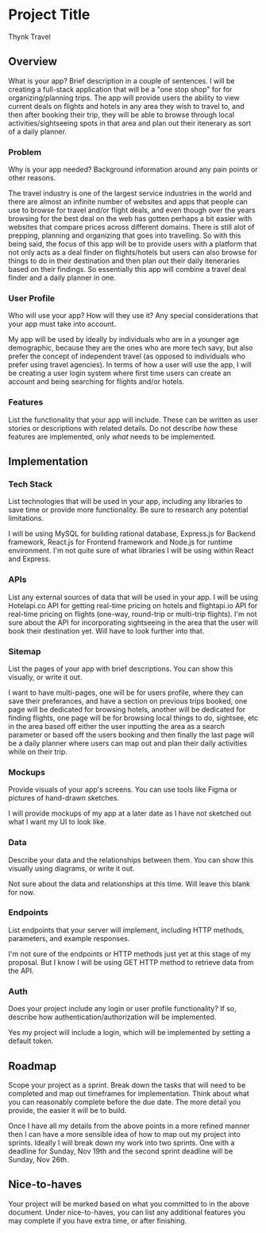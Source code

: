 # Project Title
Thynk Travel 

## Overview
What is your app? Brief description in a couple of sentences.
I will be creating a full-stack application that will be a "one stop shop" for for organizing/planning trips. The app will provide users the ability to view current deals on flights and hotels in any area they wish to travel to, and then after booking their trip, they will be able to browse through local activities/sightseeing spots in that area and plan out their itenerary as sort of a daily planner. 

### Problem
Why is your app needed? Background information around any pain points or other reasons.

The travel industry is one of the largest service industries in the world and there are almost an infinite number of websites and apps that people can use to browse for travel and/or flight deals, and even though over the years browsing for the best deal on the web has gotten perhaps a bit easier with websites that compare prices across different domains. There is still alot of prepping, planning and organizing that goes into travelling. So with this being said, the focus of this app will be to provide users with a platform that not only acts as a deal finder on flights/hotels but users can also browse for things to do in their destination and then plan out their daily iteneraries based on their findings. So essentially this app will combine a travel deal finder and a daily planner in one. 

### User Profile
Who will use your app? How will they use it? Any special considerations that your app must take into account.

My app will be used by ideally by individuals who are in a younger age demographic, because they are the ones who are more tech savy, but also prefer the concept of independent travel (as opposed to individuals who prefer using travel agencies). In terms of how a user will use the app, I will be creating a user login system where first time users can create an account and being searching for flights and/or hotels. 



### Features
List the functionality that your app will include. These can be written as user stories or descriptions with related details. Do not describe _how_ these features are implemented, only _what_ needs to be implemented.




## Implementation

### Tech Stack
List technologies that will be used in your app, including any libraries to save time or provide more functionality. Be sure to research any potential limitations.

I will be using MySQL for building rational database, Express.js for Backend framework, React.js for Frontend framework and Node.js for runtime environment. I'm not quite sure of what libraries I will be using within React and Express. 

### APIs
List any external sources of data that will be used in your app.
I will be using Hotelapi.co API for getting real-time pricing on hotels and flightapi.io API for real-time pricing on flights (one-way, round-trip or multi-trip flights). I'm not sure about the API for incorporating sightseeing in the area that the user will book their destination yet. Will have to look further into that. 

### Sitemap
List the pages of your app with brief descriptions. You can show this visually, or write it out.

I want to have multi-pages, one will be for users profile, where they can save their preferances, and have a section on previous trips booked, one page will be dedicated for browsing hotels, another will be dedicated for finding flights, one page will be for browsing local things to do, sightsee, etc in the area based off either the user inputting the area as a search parameter or based off the users booking and then finally the last page will be a daily planner where users can map out and plan their daily activities while on their trip. 



### Mockups
Provide visuals of your app's screens. You can use tools like Figma or pictures of hand-drawn sketches. 

I will provide mockups of my app at a later date as I have not sketched out what I want my UI to look like.

### Data
Describe your data and the relationships between them. You can show this visually using diagrams, or write it out. 

Not sure about the data and relationships at this time. Will leave this blank for now. 

### Endpoints
List endpoints that your server will implement, including HTTP methods, parameters, and example responses.

I'm not sure of the endpoints or HTTP methods just yet at this stage of my proposal. But I know I will be using GET HTTP method to retrieve data from the API.

### Auth
Does your project include any login or user profile functionality? If so, describe how authentication/authorization will be implemented.

Yes my project will include a login, which will be implemented by setting a default token. 

## Roadmap
Scope your project as a sprint. Break down the tasks that will need to be completed and map out timeframes for implementation. Think about what you can reasonably complete before the due date. The more detail you provide, the easier it will be to build.

Once I have all my details from the above points in a more refined manner then I can have a more sensible idea of how to map out my project into sprints. Ideally I will break down my work into two sprints. One with a deadline for Sunday, Nov 19th and the second sprint deadline will be Sunday, Nov 26th. 


## Nice-to-haves
Your project will be marked based on what you committed to in the above document. Under nice-to-haves, you can list any additional features you may complete if you have extra time, or after finishing.
